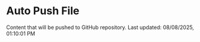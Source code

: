 # Auto Push File

Content that will be pushed to GitHub repository.
Last updated: 08/08/2025, 01:10:01 PM